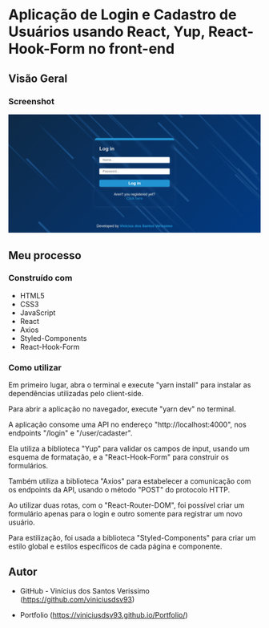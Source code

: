 # Aplicação de Login e Cadastro de Usuários usando React, Yup, React-Hook-Form no front-end

## Visão Geral

### Screenshot

![](./screenshot.png)

## Meu processo

### Construído com

-   HTML5
-   CSS3
-   JavaScript
-   React
-   Axios
-   Styled-Components
-   React-Hook-Form

### Como utilizar

Em primeiro lugar, abra o terminal e execute "yarn install" para instalar as dependências utilizadas pelo client-side.

Para abrir a aplicação no navegador, execute "yarn dev" no terminal.

A aplicação consome uma API no endereço "http://localhost:4000", nos endpoints "/login" e "/user/cadaster".

Ela utiliza a biblioteca "Yup" para validar os campos de input, usando um esquema de formatação, e a "React-Hook-Form" para construir os formulários.

Também utiliza a biblioteca "Axios" para estabelecer a comunicação com os endpoints da API, usando o método "POST" do protocolo HTTP.

Ao utilizar duas rotas, com o "React-Router-DOM", foi possível criar um formulário apenas para o login e outro somente para registrar um novo usuário.

Para estilização, foi usada a biblioteca "Styled-Components" para criar um estilo global e estilos específicos de cada página e componente.

## Autor

-   GitHub - Vinícius dos Santos Verissimo (https://github.com/viniciusdsv93)

-   Portfolio (https://viniciusdsv93.github.io/Portfolio/)
